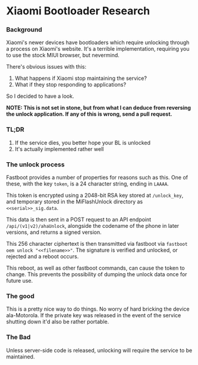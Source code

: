 # Xiaomi Bootloader Research

### Background
Xiaomi's newer devices have bootloaders which require unlocking through a process on Xiaomi's website. It's a terrible implementation, requiring you to use the stock MIUI browser, but nevermind.

There's obvious issues with this:
1. What happens if Xiaomi stop maintaining the service?
2. What if they stop responding to applications?

So I decided to have a look.

**NOTE: This is not set in stone, but from what I can deduce from reversing the unlock application. If any of this is wrong, send a pull request.**

### TL;DR
1. If the service dies, you better hope your BL is unlocked
2. It's actually implemented rather well

### The unlock process
Fastboot provides a number of properties for reasons such as this. One of these, with the key ```token```, is a 24 character string, ending in ```LAAAA```.

This token is encrypted using a 2048-bit RSA key stored at ```/unlock_key```, and temporary stored in the MiFlashUnlock directory as ```<<serial>>_sig.data```.

This data is then sent in a POST request to an API endpoint ```/api/(v1|v2)/ahaUnlock```, alongside the codename of the phone in later versions, and returns a signed version.

This 256 character ciphertext is then transmitted via fastboot via ```fastboot oem unlock "<<filename>>"```. The signature is verified and unlocked, or rejected and a reboot occurs.

This reboot, as well as other fastboot commands, can cause the token to change. This prevents the possibility of dumping the unlock data once for future use.

### The good

This is a pretty nice way to do things. No worry of hard bricking the device ala-Motorola. If the private key was released in the event of the service shutting down it'd also be rather portable.

### The Bad
Unless server-side code is released, unlocking will require the service to be maintained.
